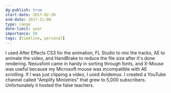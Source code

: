 ```yaml
---
dg-publish: true
start-date: 2017-02-20
end-date: 2017-11-08
type: range
date-limit: year
importance: 50
tags: [timeline, personal]
---
```


I used After Effects CS3 for the animation, FL Studio to mix the tracks, AE to animate the video, and HandBrake to reduce the file size after it's done rendering. Nexusfont came in handy in sorting through fonts, and X-Mouse was useful because my Microsoft mouse was incompatible with AE scrolling. If I was just clipping a video, I used Avidemux. I created a YouTube channel called "Amplify Ministries" that grew to 5,000 subscribers. Unfortunately it hosted the false teachers.